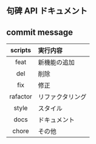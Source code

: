 ## 句碑 API ドキュメント

## commit message

| scripts  | 実行内容         |
| :------: | :--------------- |
|   feat   | 新機能の追加     |
|   del    | 削除             |
|   fix    | 修正             |
| rafactor | リファクタリング |
|  style   | スタイル         |
|   docs   | ドキュメント     |
|  chore   | その他           |
